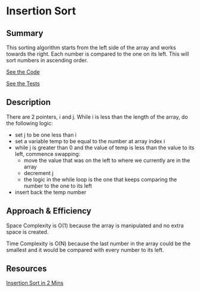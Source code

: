 # Insertion Sort

## Summary
This sorting algorithm starts from the left side of the array and works towards the right. Each number is compared to the one on its left. This will sort numbers in ascending order.

[See the Code](src/main/java/SortingAlgos/InsertionSort.java)


[See the Tests](src/main/java/SortingAlgos/InsertionSortTest.java)


## Description
There are 2 pointers, i and j.  While i is less than the length of the array, do the following logic:

- set j to be one less than i
- set a variable temp to be equal to the number at array index i
- while j is greater than 0 and the value of temp is less than the value to its left, commence swapping:
    - move the value that was on the left to where we currently are in the array
    - decrement j
    - the logic in the while loop is the one that keeps comparing the number to the one to its left
- insert back the temp number

## Approach & Efficiency
Space Complexity is O(1) because the array is manipulated and no extra space is created.

Time Complexity is O(N) because the last number in the array could be the smallest and it would be compared with every number to its left.

## Resources
[Insertion Sort in 2 Mins](https://www.youtube.com/watch?v=JU767SDMDvA)
